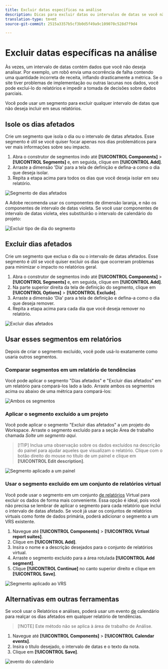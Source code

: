 ```yaml
---
title: Excluir datas específicas na análise
description: Dicas para excluir datas ou intervalos de datas se você não quiser incluí-las nos relatórios.
translation-type: tm+mt
source-git-commit: 2515a3357b5cf3b0d5f49a9c109070c528d7f9d4

---
```



# Excluir datas específicas na análise

Às vezes, um intervalo de datas contém dados que você não deseja analisar. Por exemplo, um robô envia uma ocorrência de falha contendo uma quantidade incorreta de receita, inflando drasticamente a métrica. Se o site tiver problemas de implementação ou outras lacunas nos dados, você pode excluí-lo do relatórios e impedir a tomada de decisões sobre dados parciais.

Você pode usar um segmento para excluir qualquer intervalo de datas que não deseja incluir em seus relatórios.

## Isole os dias afetados

Crie um segmento que isola o dia ou o intervalo de datas afetados. Esse segmento é útil se você quiser focar apenas nos dias problemáticos para ver mais informações sobre seu impacto.

1. Abra o construtor de segmentos indo até **[!UICONTROL Components]** > **[!UICONTROL Segments]** e, em seguida, clique em **[!UICONTROL Add]**.
2. Arraste a dimensão &#39;Dia&#39; para a tela de definição e defina-a como o dia que deseja isolar.
3. Repita a etapa acima para todos os dias que você deseja isolar em seu relatório.

![Segmento de dias afetados](../assets/affected_days.jpg)

A Adobe recomenda usar os componentes de dimensão laranja, e não os componentes de intervalo de datas violeta. Se você usar componentes de intervalo de datas violeta, eles substituirão o intervalo de calendário do projeto:

![Excluir tipo de dia do segmento](../assets/exclude_segment_day_type.jpg)

## Excluir dias afetados

Crie um segmento que exclua o dia ou o intervalo de datas afetados. Esse segmento é útil se você quiser excluir os dias que ocorreram problemas para minimizar o impacto no relatórios geral.

1. Abra o construtor de segmentos indo até **[!UICONTROL Components]** > **[!UICONTROL Segments]** e, em seguida, clique em **[!UICONTROL Add]**.
2. Na parte superior direita da tela de definição do segmento, clique em **[!UICONTROL Options]** > **[!UICONTROL Exclude]**.
3. Arraste a dimensão &#39;Dia&#39; para a tela de definição e defina-a como o dia que deseja remover.
4. Repita a etapa acima para cada dia que você deseja remover no relatório.

![Excluir dias afetados](../assets/exclude_affected_days.jpg)

## Usar esses segmentos em relatórios

Depois de criar o segmento excluído, você pode usá-lo exatamente como usaria outros segmentos.

### Comparar segmentos em um relatório de tendências

Você pode aplicar o segmento &quot;Dias afetados&quot; e &quot;Excluir dias afetados&quot; em um relatório para compará-los lado a lado. Arraste ambos os segmentos acima ou abaixo de uma métrica para compará-los:

![Ambos os segmentos](../assets/affected_and_exclude.png)

### Aplicar o segmento excluído a um projeto

Você pode aplicar o segmento &quot;Excluir dias afetados&quot; a um projeto do Workspace. Arraste o segmento excluído para a seção Área de trabalho chamada *Solte um segmento aqui*.

>[!TIP] Inclua uma observação sobre os dados excluídos na descrição do painel para ajudar aqueles que visualizam o relatório. Clique com o botão direito do mouse no título de um painel e clique em **[!UICONTROL Edit description]**.

![Segmento aplicado a um painel](../assets/exclude_segment_panel.jpg)

### Usar o segmento excluído em um conjunto de relatórios virtual

Você pode usar o segmento em um conjunto [de relatórios](../../vrs/vrs-about.md) Virtual para excluir os dados de forma mais conveniente. Essa opção é ideal, pois você não precisa se lembrar de aplicar o segmento para cada relatório que inclui o intervalo de datas afetado. Se você já usar os conjuntos de relatórios virtuais como fonte de dados primária, poderá adicionar o segmento a um VRS existente.

1. Navegue até **[!UICONTROL Components]** > **[!UICONTROL Virtual report suites]**.
2. Clique em **[!UICONTROL Add]**.
3. Insira o nome e a descrição desejados para o conjunto de relatórios virtual.
4. Arraste o segmento excluído para a área rotulada **[!UICONTROL Add segment]**.
5. Clique **[!UICONTROL Continue]** no canto superior direito e clique em **[!UICONTROL Save]**.

![Segmento aplicado ao VRS](../assets/exclude_segment_vrs.png)

## Alternativas em outras ferramentas

Se você usar o Relatórios e análises, poderá usar um evento [de](../../t-calendar-event.md) calendário para realçar os dias afetados em qualquer relatório de tendências.

>[!NOTE] Este método não se aplica à área de trabalho de Análise.

1. Navegue até **[!UICONTROL Components]** > **[!UICONTROL Calendar events]**.
2. Insira o título desejado, o intervalo de datas e o texto da nota.
3. Clique em **[!UICONTROL Save]**.

![evento do calendário](../assets/exclude_calendar_event.jpg)

